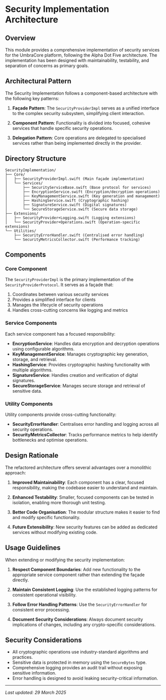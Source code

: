 # Security Implementation Architecture

## Overview

This module provides a comprehensive implementation of security services for the UmbraCore platform, following the Alpha Dot Five architecture. The implementation has been designed with maintainability, testability, and separation of concerns as primary goals.

## Architectural Pattern

The Security Implementation follows a component-based architecture with the following key patterns:

1. **Façade Pattern**: The `SecurityProviderImpl` serves as a unified interface to the complex security subsystem, simplifying client interaction.

2. **Component Pattern**: Functionality is divided into focused, cohesive services that handle specific security operations.

3. **Delegation Pattern**: Core operations are delegated to specialised services rather than being implemented directly in the provider.

## Directory Structure

```
SecurityImplementation/
├── Core/
│   ├── SecurityProviderImpl.swift (Main façade implementation)
│   └── Services/
│       ├── SecurityServiceBase.swift (Base protocol for services)
│       ├── EncryptionService.swift (Encryption/decryption operations)
│       ├── KeyManagementService.swift (Key generation and management)
│       ├── HashingService.swift (Cryptographic hashing)
│       ├── SignatureService.swift (Digital signatures)
│       └── SecureStorageService.swift (Secure data storage)
├── Extensions/
│   ├── SecurityProvider+Logging.swift (Logging extensions)
│   └── SecurityProvider+Operations.swift (Operation-specific extensions)
└── Utilities/
    ├── SecurityErrorHandler.swift (Centralised error handling)
    └── SecurityMetricsCollector.swift (Performance tracking)
```

## Components

### Core Component

The `SecurityProviderImpl` is the primary implementation of the `SecurityProviderProtocol`. It serves as a façade that:

1. Coordinates between various security services
2. Provides a simplified interface for clients
3. Manages the lifecycle of security operations
4. Handles cross-cutting concerns like logging and metrics

### Service Components

Each service component has a focused responsibility:

- **EncryptionService**: Handles data encryption and decryption operations using configurable algorithms.
- **KeyManagementService**: Manages cryptographic key generation, storage, and retrieval.
- **HashingService**: Provides cryptographic hashing functionality with multiple algorithms.
- **SignatureService**: Handles creation and verification of digital signatures.
- **SecureStorageService**: Manages secure storage and retrieval of sensitive data.

### Utility Components

Utility components provide cross-cutting functionality:

- **SecurityErrorHandler**: Centralises error handling and logging across all security operations.
- **SecurityMetricsCollector**: Tracks performance metrics to help identify bottlenecks and optimise operations.

## Design Rationale

The refactored architecture offers several advantages over a monolithic approach:

1. **Improved Maintainability**: Each component has a clear, focused responsibility, making the codebase easier to understand and maintain.

2. **Enhanced Testability**: Smaller, focused components can be tested in isolation, enabling more thorough unit testing.

3. **Better Code Organisation**: The modular structure makes it easier to find and modify specific functionality.

4. **Future Extensibility**: New security features can be added as dedicated services without modifying existing code.

## Usage Guidelines

When extending or modifying the security implementation:

1. **Respect Component Boundaries**: Add new functionality to the appropriate service component rather than extending the façade directly.

2. **Maintain Consistent Logging**: Use the established logging patterns for consistent operational visibility.

3. **Follow Error Handling Patterns**: Use the `SecurityErrorHandler` for consistent error processing.

4. **Document Security Considerations**: Always document security implications of changes, including any crypto-specific considerations.

## Security Considerations

- All cryptographic operations use industry-standard algorithms and practices.
- Sensitive data is protected in memory using the `SecureBytes` type.
- Comprehensive logging provides an audit trail without exposing sensitive information.
- Error handling is designed to avoid leaking security-critical information.

---

*Last updated: 29 March 2025*
